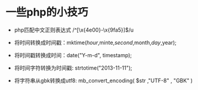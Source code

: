 # 一些php的小技巧

* php匹配中文正则表达式 /^[\x{4e00}-\x{9fa5}]$/u

* 将时间转换成时间戳：mktime($hour,$minte,$second,$month,$day,$year);

* 将时间戳转换成时间：date("Y-m-d", timestamp);

* 将时间字符转换为时间戳: strtotime("2013-11-11");

* 将字符串从gbk转换成utf8: mb_convert_encoding( $str ,"UTF-8" , "GBK" )
